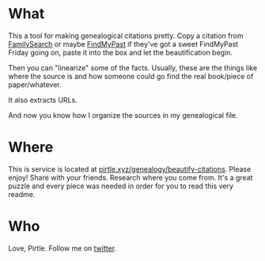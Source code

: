 # What
This a tool for making genealogical citations pretty. Copy a citation from [FamilySearch](http://familysearch.org/) or maybe [FindMyPast](http://findmypast.co.uk/) if they've got a sweet FindMyPast Friday going on, paste it into the box and let the beautification begin.

Then you can "linearize" some of the facts. Usually, these are the things like where the source is and how someone could go find the real book/piece of paper/whatever.

It also extracts URLs.

And now you know how I organize the sources in my genealogical file.

# Where
This is service is located at [pirtle.xyz/genealogy/beautify-citations](http://pirtle.xyz/genealogy/beautify-citations/). Please enjoy! Share with your friends. Research where you come from. It's a great puzzle and every piece was needed in order for you to read this very readme.

# Who
Love, Pirtle. Follow me on [twitter](https://twitter.com/PirtleShell).
